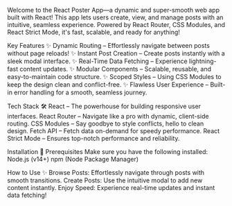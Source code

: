 Welcome to the React Poster App—a dynamic and super-smooth web app built with React! This app lets users create, view, and manage posts with an intuitive, seamless experience. Powered by React Router, CSS Modules, and React Strict Mode, it's fast, scalable, and ready for anything!

Key Features
✨ Dynamic Routing – Effortlessly navigate between posts without page reloads!
✨ Instant Post Creation – Create posts instantly with a sleek modal interface.
✨ Real-Time Data Fetching – Experience lightning-fast content updates.
✨ Modular Components – Scalable, reusable, and easy-to-maintain code structure.
✨ Scoped Styles – Using CSS Modules to keep the design clean and conflict-free.
✨ Flawless User Experience – Built-in error handling for a smooth, seamless journey.

Tech Stack 🛠️
React – The powerhouse for building responsive user interfaces.
React Router – Navigate like a pro with dynamic, client-side routing.
CSS Modules – Say goodbye to style conflicts, hello to clean design.
Fetch API – Fetch data on-demand for speedy performance.
React Strict Mode – Ensures top-notch performance and reliability.

Installation 🚀
Prerequisites
Make sure you have the following installed:
Node.js (v14+)
npm (Node Package Manager)

How to Use ✨
Browse Posts: Effortlessly navigate through posts with smooth transitions.
Create Posts: Use the intuitive modal to add new content instantly.
Enjoy Speed: Experience real-time updates and instant data fetching!
